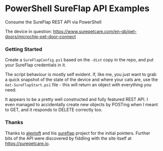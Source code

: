 # PowerShell SureFlap API Examples
Consume the SureFlap REST API via PowerShell

The device in question: https://www.surepetcare.com/en-gb/pet-doors/microchip-pet-door-connect


### Getting Started
Create a `SureFlapConfig.ps1` based on the `-dist` copy in the repo, and put your SureFlap credentials in it.

The script behaviour is mostly self evident. If, like me, you just want to grab a quick snapshot of the state of the device and where your cats are, use the `Get-SureFlapStart.ps1` file - this will return an object with everything you need.

It appears to be a pretty well constructed and fully featured REST API. I even managed to accidentally create new objects by POSTing when I meant to GET, and it responds to DELETE correctly too.

### Thanks
Thanks to [alextoft](https://github.com/alextoft) and his [sureflap](https://github.com/alextoft/sureflap) project for the initial pointers. Further bits of the API were discovered by fiddling with the site itself at https://surepetcare.io.